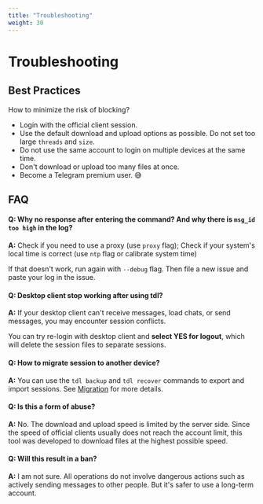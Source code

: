 ```yaml
---
title: "Troubleshooting"
weight: 30
---
```


# Troubleshooting

## Best Practices

How to minimize the risk of blocking?

- Login with the official client session.
- Use the default download and upload options as possible. Do not set too large `threads` and `size`.
- Do not use the same account to login on multiple devices at the same time.
- Don't download or upload too many files at once.
- Become a Telegram premium user. 😅

## FAQ

#### Q: Why no response after entering the command? And why there is `msg_id too high` in the log?

**A:** Check if you need to use a proxy (use `proxy` flag); Check if your system's local time is correct (use `ntp` flag
or calibrate system time)

If that doesn't work, run again with `--debug` flag. Then file a new issue and paste your log in the issue.

#### Q: Desktop client stop working after using tdl?

**A:** If your desktop client can't receive messages, load chats, or send messages, you may encounter session conflicts.

You can try re-login with desktop client and **select YES for logout**, which will delete the session files to separate
sessions.

#### Q: How to migrate session to another device?

**A:** You can use the `tdl backup` and `tdl recover` commands to export and import sessions.
See [Migration](#migration) for more details.

#### Q: Is this a form of abuse?

**A:** No. The download and upload speed is limited by the server side. Since the speed of official clients usually does
not
reach the account limit, this tool was developed to download files at the highest possible speed.

#### Q: Will this result in a ban?

**A:** I am not sure. All operations do not involve dangerous actions such as actively sending messages to other people.
But
it's safer to use a long-term account.

